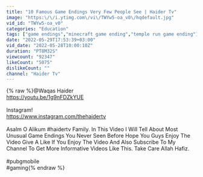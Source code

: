 ```yaml
---
title: "10 Famous Game Endings Very Few People See | Haider Tv"
image: "https:\/\/i.ytimg.com\/vi\/TWYw5-oa_v0\/hqdefault.jpg"
vid_id: "TWYw5-oa_v0"
categories: "Education"
tags: ["game endings","minecraft game ending","temple run game ending"]
date: "2022-05-29T17:53:39+03:00"
vid_date: "2022-05-28T10:00:10Z"
duration: "PT8M32S"
viewcount: "92347"
likeCount: "5075"
dislikeCount: ""
channel: "Haider Tv"
---
```

{% raw %}@Waqas Haider <br /><a rel="nofollow" target="blank" href="https://youtu.be/1g9nFDZkYUE">https://youtu.be/1g9nFDZkYUE</a><br /><br />Instagram!<br /><a rel="nofollow" target="blank" href="https://www.instagram.com/thehaidertv">https://www.instagram.com/thehaidertv</a><br /><br />Asalm O Alikum #haidertv Family. In This Video I Will Tell About Most Unusual Game Endings You Never Seen Before Hope You Guys Enjoy The Video Give A Like If You Enjoy The Video And Also Subscribe To My Channel To Get More Informative Videos Like This. Take Care Allah Hafiz.<br /><br />#pubgmobile <br />#gaming{% endraw %}
